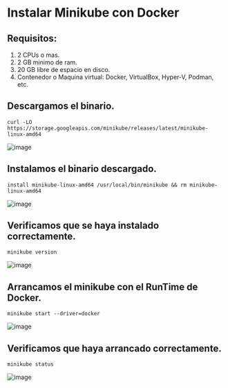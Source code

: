 # Instalar Minikube con Docker
## Requisitos:
1. 2 CPUs o mas.
2. 2 GB minimo de ram.
3. 20 GB libre de espacio en disco.
4. Contenedor o Maquina virtual: Docker, VirtualBox, Hyper-V, Podman, etc.

## Descargamos el binario.
```
curl -LO https://storage.googleapis.com/minikube/releases/latest/minikube-linux-amd64
```
![image](https://github.com/user-attachments/assets/15bf4f35-2987-44ba-bb34-0583db60467b)

## Instalamos el binario descargado.
```
install minikube-linux-amd64 /usr/local/bin/minikube && rm minikube-linux-amd64
```
![image](https://github.com/user-attachments/assets/4afc8f25-ae64-4416-a955-d846899d0a0f)

## Verificamos que se haya instalado correctamente.
```
minikube version
```
![image](https://github.com/user-attachments/assets/d374658f-efb6-4943-9d74-ab400533ae9e)

## Arrancamos el minikube con el RunTime de Docker.
```
minikube start --driver=docker
```
![image](https://github.com/user-attachments/assets/4c7316ac-edd6-4d69-b62f-0b48ba2ab36b)

## Verificamos que haya arrancado correctamente.
```
minikube status
```
![image](https://github.com/user-attachments/assets/4ed6e673-94a3-46fa-8d72-b5a25b18250d)

